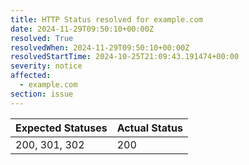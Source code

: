 ```yaml
---
title: HTTP Status resolved for example.com
date: 2024-11-29T09:50:10+00:00Z
resolved: True
resolvedWhen: 2024-11-29T09:50:10+00:00Z
resolvedStartTime: 2024-10-25T21:09:43.191474+00:00
severity: notice
affected:
  - example.com
section: issue
---
```


| Expected Statuses | Actual Status  |
|-------------------|----------------|
| 200, 301, 302 | 200 |
